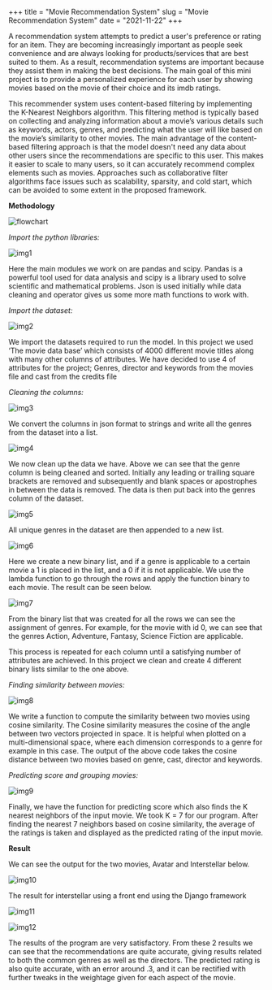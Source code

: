 +++
title = "Movie Recommendation System"
slug = "Movie Recommendation System"
date = "2021-11-22"
+++

A recommendation system attempts to predict a user's preference or rating for an item. They are becoming increasingly important as people seek convenience and are always looking for products/services that are best suited to them. As a result, recommendation systems are important because they assist them in making the best decisions. The main goal of this mini project is to provide a personalized experience for each user by showing movies based on the movie of their choice and its imdb ratings.

This recommender system uses content-based filtering by implementing the K-Nearest Neighbors algorithm. This filtering method is typically based on collecting and analyzing information about a movie’s various details such as keywords, actors, genres, and predicting what the user will like based on the movie’s similarity to other movies. The main advantage of the content-based filtering approach is that the model doesn't need any data about other users since the recommendations are specific to this user. This makes it easier to scale to many users, so it can accurately recommend complex elements such as movies. Approaches such as collaborative filter algorithms face issues such as scalability, sparsity, and cold start, which can be avoided to some extent in the proposed framework.

**Methodology**

![flowchart](../../static/movierec/flowchart.jpg)

_Import the python libraries:_ 

![img1](/movierec/img1.jpg)

Here the main modules we work on are pandas and scipy. Pandas is a powerful tool used for data analysis and scipy is a library used to solve scientific and mathematical problems. Json is used initially while data cleaning and operator gives us some more math functions to work with.

_Import the dataset:_

![img2](/movierec/img2.jpg)

We import the datasets required to run the model. In this project we used ‘The movie data base’ which consists of 4000 different movie titles along with many other columns of attributes. We have decided to use 4 of attributes for the project; Genres, director and keywords from the movies file and cast from the credits file

_Cleaning the columns:_

![img3](/movierec/img3.jpg)

We convert the columns in json format to strings and write all the genres from the dataset into a list.

![img4](/movierec/img4.jpg)

We now clean up the data we have. Above we can see that the genre column is being cleaned and sorted. Initially any leading or trailing square brackets are removed and subsequently and blank spaces or apostrophes in between the data is removed. The data is then put back into the genres column of the dataset.

![img5](/movierec/img5.jpg)

All unique genres in the dataset are then appended to a new list.

![img6](/movierec/img6.jpg)

Here we create a new binary list, and if a genre is applicable to a certain movie a 1 is placed in the list, and a 0 if it is not applicable. We use the lambda function to go through the rows and apply the function binary to each movie. The result can be seen below.

![img7](/movierec/img7.jpg)

From the binary list that was created for all the rows we can see the assignment of genres. For example, for the movie with id 0, we can see that the genres Action, Adventure, Fantasy, Science Fiction are applicable. 

This process is repeated for each column until a satisfying number of attributes are achieved. In this project we clean and create 4 different binary lists similar to the one above.

_Finding similarity between movies:_

![img8](/movierec/img8.jpg)

We write a function to compute the similarity between two movies using cosine similarity. The Cosine similarity measures the cosine of the angle between two vectors projected in space. It is helpful when plotted on a multi-dimensional space, where each dimension corresponds to a genre for example in this case. The output of the above code takes the cosine distance between two movies based on genre, cast, director and keywords.

_Predicting score and grouping movies:_

![img9](/movierec/img9.jpg)

Finally, we have the function for predicting score which also finds the K nearest neighbors of the input movie. We took K = 7 for our program. After finding the nearest 7 neighbors based on cosine similarity, the average of the ratings is taken and displayed as the predicted rating of the input movie.

**Result**

We can see the output for the two movies, Avatar and Interstellar below.

![img10](/movierec/img10.jpg)

The result for interstellar using a front end using the Django framework

![img11](/movierec/img11.jpg)

![img12](/movierec/img12.jpg)

The results of the program are very satisfactory. From these 2 results we can see that the recommendations are quite accurate, giving results related to both the common genres as well as the directors. The predicted rating is also quite accurate, with an error around .3, and it can be rectified with further tweaks in the weightage given for each aspect of the movie.

